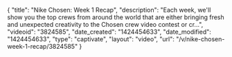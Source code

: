 {
    "title": "Nike Chosen: Week 1 Recap",
    "description": "Each week, we'll show you the top crews from around the world that are either bringing fresh and unexpected creativity to the Chosen crew video contest or cr...",
    "videoid": "3824585",
    "date_created": "1424454633",
    "date_modified": "1424454633",
    "type": "captivate",
    "layout": "video",
    "url": "\/v\/nike-chosen-week-1-recap\/3824585"
}